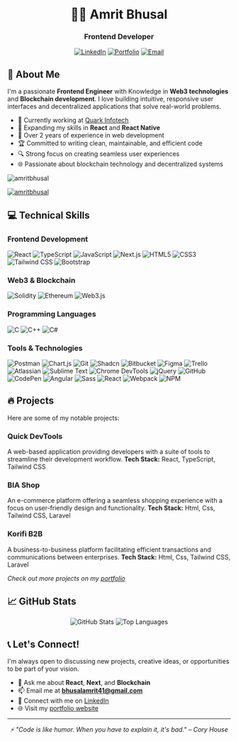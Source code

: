 <h1 align="center">👨‍💻 Amrit Bhusal</h1>
<h3 align="center">Frontend Developer</h3>

<p align="center">
  <a href="https://www.linkedin.com/in/amrit-bhusal1/"><img src="https://img.shields.io/badge/LinkedIn-0077B5?style=for-the-badge&logo=linkedin&logoColor=white" alt="LinkedIn" /></a>
  <a href="https://amritbhusal1.com.np/"><img src="https://img.shields.io/badge/Portfolio-FF5722?style=for-the-badge&logo=todoist&logoColor=white" alt="Portfolio" /></a>
  <a href="mailto:bhusalamrit41@gmail.com"><img src="https://img.shields.io/badge/Email-D14836?style=for-the-badge&logo=gmail&logoColor=white" alt="Email" /></a>
</p>

## 🚀 About Me

I'm a passionate **Frontend Engineer** with Knowledge in **Web3 technologies** and **Blockchain development**. I love building intuitive, responsive user interfaces and decentralized applications that solve real-world problems.

- 🔭 Currently working at [Quark Infotech](https://quarkinfotech.com/)
- 🌱 Expanding my skills in **React** and **React Native**
- 💼 Over 2 years of experience in web development
- 🏆 Committed to writing clean, maintainable, and efficient code
- 🔍 Strong focus on creating seamless user experiences
- 🌐 Passionate about blockchain technology and decentralized systems

<p align="left"> <img src="https://komarev.com/ghpvc/?username=amritbhusal&label=Profile%20views&color=0e75b6&style=flat" alt="amritbhusal" /> </p>

<p align="left"> <a href="https://github.com/ryo-ma/github-profile-trophy"><img src="https://github-profile-trophy.vercel.app/?username=amritbhusal" alt="amritbhusal" /></a> </p>



## 💻 Technical Skills

### Frontend Development
![React](https://img.shields.io/badge/React-20232A?style=for-the-badge&logo=react&logoColor=61DAFB)
![TypeScript](https://img.shields.io/badge/TypeScript-007ACC?style=for-the-badge&logo=typescript&logoColor=white)
![JavaScript](https://img.shields.io/badge/JavaScript-F7DF1E?style=for-the-badge&logo=javascript&logoColor=black)
![Next.js](https://img.shields.io/badge/Next.js-000000?style=for-the-badge&logo=next.js&logoColor=white)
![HTML5](https://img.shields.io/badge/HTML5-E34F26?style=for-the-badge&logo=html5&logoColor=white)
![CSS3](https://img.shields.io/badge/CSS3-1572B6?style=for-the-badge&logo=css3&logoColor=white)
![Tailwind CSS](https://img.shields.io/badge/Tailwind_CSS-38B2AC?style=for-the-badge&logo=tailwind-css&logoColor=white)
![Bootstrap](https://img.shields.io/badge/Bootstrap-563D7C?style=for-the-badge&logo=bootstrap&logoColor=white)

### Web3 & Blockchain
![Solidity](https://img.shields.io/badge/Solidity-363636?style=for-the-badge&logo=solidity&logoColor=white)
![Ethereum](https://img.shields.io/badge/Ethereum-3C3C3D?style=for-the-badge&logo=ethereum&logoColor=white)
![Web3.js](https://img.shields.io/badge/Web3.js-F16822?style=for-the-badge&logo=web3.js&logoColor=white)

### Programming Languages
![C](https://img.shields.io/badge/C-00599C?style=for-the-badge&logo=c&logoColor=white)
![C++](https://img.shields.io/badge/C%2B%2B-00599C?style=for-the-badge&logo=c%2B%2B&logoColor=white)
![C#](https://img.shields.io/badge/C%23-239120?style=for-the-badge&logo=c-sharp&logoColor=white)

### Tools & Technologies

![Postman](https://img.shields.io/badge/Postman-FF6C37?style=for-the-badge&logo=postman&logoColor=white)
![Chart.js](https://img.shields.io/badge/Chart.js-FF6384?style=for-the-badge&logo=chart.js&logoColor=white)
![Git](https://img.shields.io/badge/Git-F05032?style=for-the-badge&logo=git&logoColor=white)
![Shadcn](https://img.shields.io/badge/Shadcn-000?style=for-the-badge&logo=shadcnui&logoColor=white)
![Bitbucket](https://img.shields.io/badge/Bitbucket-0052CC?style=for-the-badge&logo=bitbucket&logoColor=white)
![Figma](https://img.shields.io/badge/Figma-F24E1E?style=for-the-badge&logo=figma&logoColor=white)
![Trello](https://img.shields.io/badge/Trello-0052CC?style=for-the-badge&logo=trello&logoColor=white)
![Atlassian](https://img.shields.io/badge/Atlassian-0052CC?style=for-the-badge&logo=atlassian&logoColor=white)
![Sublime Text](https://img.shields.io/badge/Sublime_Text-FF9800?style=for-the-badge&logo=sublime-text&logoColor=white)
![Chrome DevTools](https://img.shields.io/badge/Chrome_DevTools-4285F4?style=for-the-badge&logo=google-chrome&logoColor=white)
![jQuery](https://img.shields.io/badge/jQuery-0769AD?style=for-the-badge&logo=jquery&logoColor=white)
![GitHub](https://img.shields.io/badge/GitHub-181717?style=for-the-badge&logo=github&logoColor=white)
![CodePen](https://img.shields.io/badge/CodePen-000000?style=for-the-badge&logo=codepen&logoColor=white)
![Angular](https://img.shields.io/badge/Angular-DD0031?style=for-the-badge&logo=angular&logoColor=white)
![Sass](https://img.shields.io/badge/Sass-CC6699?style=for-the-badge&logo=sass&logoColor=white)
![React](https://img.shields.io/badge/React-61DAFB?style=for-the-badge&logo=react&logoColor=white)
![Webpack](https://img.shields.io/badge/Webpack-8DD6F9?style=for-the-badge&logo=webpack&logoColor=white)
![NPM](https://img.shields.io/badge/NPM-CB3837?style=for-the-badge&logo=npm&logoColor=white)

## 🔥 Projects

Here are some of my notable projects:

### Quick DevTools
A web-based application providing developers with a suite of tools to streamline their development workflow.
**Tech Stack:** React, TypeScript, Tailwind CSS

### BIA Shop
An e-commerce platform offering a seamless shopping experience with a focus on user-friendly design and functionality.
**Tech Stack:** Html, Css, Tailwind CSS, Laravel

### Korifi B2B
A business-to-business platform facilitating efficient transactions and communications between enterprises.
**Tech Stack:** Html, Css, Tailwind CSS, Laravel

*Check out more projects on my [portfolio](https://amritbhusal1.com.np/)*

## 📈 GitHub Stats

<p align="center">
  <img src="https://github-readme-stats.vercel.app/api?username=amritbhusal&show_icons=true&theme=radical" alt="GitHub Stats" />
  <img src="https://github-readme-stats.vercel.app/api/top-langs/?username=amritbhusal&layout=compact&theme=radical" alt="Top Languages" />
</p>

## 📞 Let's Connect!

I'm always open to discussing new projects, creative ideas, or opportunities to be part of your vision.

- 💬 Ask me about **React**, **Next**, and **Blockchain**
- 📫 Email me at **bhusalamrit41@gmail.com**
- 🔗 Connect with me on [LinkedIn](https://www.linkedin.com/in/amrit-bhusal1/)
- 🌐 Visit my [portfolio website](https://amritbhusal1.com.np/)

---

<p align="center">
  <i>⚡ "Code is like humor. When you have to explain it, it's bad." – Cory House</i>
</p>
